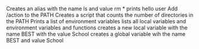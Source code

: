 Creates an alias with the name ls and value rm *
prints hello user
Add /action to the PATH
Creates a script that counts the number of directories in the PATH
Prints a list of environment variables
lists all local variables and environment variables and functions
creates a new local variable with the name BEST with the value School
creates a global variable wih the name BEST and value School      
